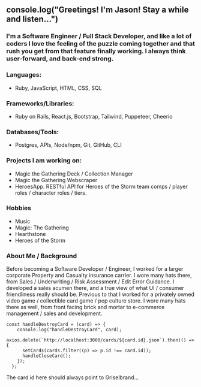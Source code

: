 ## console.log("Greetings! I'm Jason! Stay a while and listen...")

### I'm a Software Engineer / Full Stack Developer, and like a lot of coders I love the feeling of the puzzle coming together and that rush you get from that feature finally working.  I always think user-forward, and back-end strong.
### Languages:  
- Ruby, JavaScript, HTML, CSS, SQL
### Frameworks/Libraries:  
- Ruby on Rails, React.js, Bootstrap, Tailwind, Puppeteer, Cheerio
### Databases/Tools:  
- Postgres, APIs, Node/npm, Git, GitHub, CLI

### Projects I am working on:
- Magic the Gathering Deck / Collection Manager
- Magic the Gathering Webscraper
- HeroesApp. RESTful API for Heroes of the Storm team comps / player roles / character roles / tiers.

### Hobbies
- Music
- Magic: The Gathering
- Hearthstone
- Heroes of the Storm

### About Me / Background
Before becoming a Software Developer / Engineer, I worked for a larger corporate Property and Casualty insurance carrier.  I wore many hats there, from Sales / Underwriting / Risk Assessment / Edit Error Guidance.  I developed a sales acumen there, and a true view of what UI / consumer friendliness really should be.  Previous to that I worked for a privately owned video game / collectible card game / pop culture store.  I wore many hats there as well, from front facing brick and mortar to e-commerce management / sales and development.  

```
const handleDestroyCard = (card) => {
    console.log("handleDestroyCard", card);
    axios.delete(`http://localhost:3000/cards/${card.id}.json`).then(() => {
      setCards(cards.filter((p) => p.id !== card.id));
      handleCloseCard();
    });
  };
```
The card id here should always point to Griselbrand...
